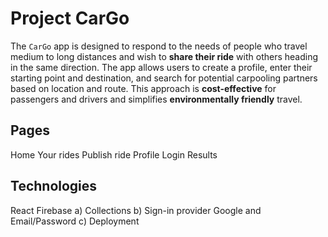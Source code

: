# Project CarGo

The `CarGo` app is designed to respond to the needs of people who travel medium to long distances and wish to **share their ride** with others heading in the same direction. The app allows users to create a profile, enter their starting point and destination, and search for potential carpooling partners based on location and route. This approach is **cost-effective** for passengers and drivers and simplifies **environmentally friendly** travel.

## Pages
  Home
  Your rides
  Publish ride
  Profile
  Login
  Results


## Technologies
  React
  Firebase
      a) Collections
      b) Sign-in provider Google and Email/Password
      c) Deployment
